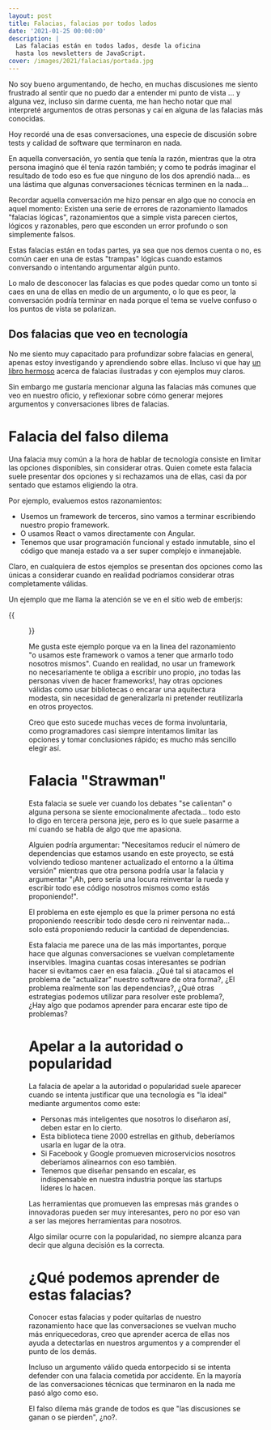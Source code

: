 ```yaml
---
layout: post
title: Falacias, falacias por todos lados
date: '2021-01-25 00:00:00'
description: |
  Las falacias están en todos lados, desde la oficina
  hasta los newsletters de JavaScript.
cover: /images/2021/falacias/portada.jpg
---
```


No soy bueno argumentando, de hecho, en muchas discusiones 
me siento frustrado al sentir que no puedo dar a entender mi punto
de vista ... y alguna vez, incluso sin darme cuenta, me han hecho notar
que mal interpreté argumentos de otras personas y caí en alguna de las
falacias más conocidas.

Hoy recordé una de esas conversaciones, una especie de discusión sobre
tests y calidad de software que terminaron en nada.

En aquella conversación, yo sentía que tenía la razón, mientras que la otra
persona imaginó que él tenía razón también; y como te podrás imaginar el resultado
de todo eso es fue que ninguno de los dos aprendió nada... es una lástima que 
algunas conversaciones técnicas terminen en la nada...

Recordar aquella conversación me hizo pensar en algo que no conocía en
aquel momento: Existen una serie de errores de razonamiento llamados
"falacias lógicas", razonamientos que a simple
vista parecen ciertos, lógicos y razonables, pero que esconden un error
profundo o son simplemente falsos.

Estas falacias están en todas partes, ya sea que nos demos cuenta o no, es
común caer en una de estas "trampas" lógicas cuando estamos conversando o intentando
argumentar algún punto.

Lo malo de desconocer las falacias es que podes quedar como un tonto si caes
en una de ellas en medio de un argumento, o lo que es peor, la conversación
podría terminar en nada porque el tema se vuelve confuso o los puntos
de vista se polarizan.

## Dos falacias que veo en tecnología

No me siento muy capacitado para profundizar sobre falacias en general, apenas
estoy investigando y aprendiendo sobre ellas. Incluso vi que hay 
[un libro hermoso](https://bookofbadarguments.com/es/?view=allpages) acerca de
falacias ilustradas y con ejemplos muy claros.

Sin embargo me gustaría mencionar alguna las falacias más comunes que veo
en nuestro oficio, y reflexionar sobre cómo generar mejores argumentos y
conversaciones libres de falacias.

# Falacia del falso dilema

Una falacia muy común a la hora de hablar de tecnología consiste en
limitar las opciones disponibles, sin considerar otras. Quien comete esta
falacia suele presentar dos opciones y si rechazamos una de ellas, casi da por
sentado que estamos eligiendo la otra.

Por ejemplo, evaluemos estos razonamientos:

- Usemos un framework de terceros, sino vamos a terminar escribiendo nuestro propio framework.
- O usamos React o vamos directamente con Angular.
- Tenemos que usar programación funcional y estado inmutable, sino el código que maneja estado va a ser super complejo e inmanejable.

Claro, en cualquiera de estos ejemplos se presentan dos opciones como las únicas
a considerar cuando en realidad podríamos considerar otras completamente válidas.

Un ejemplo que me llama la atención se ve en el sitio web de emberjs:

{{<figure src="/images/2021/falacias/baterias.png" caption="Baterias incluidas o lo vas a tener que armar vos mismo...">}}

Me gusta este ejemplo porque va en la linea del razonamiento "o usamos este framework o vamos a tener
que armarlo todo nosotros mismos". Cuando en realidad, no usar un framework no necesariamente
te obliga a escribir uno propio, ¡no todas las personas viven de hacer frameworks!, hay otras
opciones válidas como usar bibliotecas o encarar una aquitectura modesta, sin necesidad de
generalizarla ni pretender reutilizarla en otros proyectos.

Creo que esto sucede muchas veces de forma involuntaria, como programadores casi
siempre intentamos limitar las opciones y tomar conclusiones rápido; es mucho
más sencillo elegir así. 

# Falacia "Strawman"

Esta falacia se suele ver cuando los debates "se calientan" o alguna persona
se siente emocionalmente afectada... todo esto lo digo en tercera persona jeje, pero
es lo que suele pasarme a mí cuando se habla de algo que me apasiona.

Alguien podría argumentar: "Necesitamos reducir el número de dependencias que estamos
usando en este proyecto, se está volviendo tedioso mantener actualizado el entorno a
la última versión" mientras que otra persona podría usar la falacia y argumentar
"¡Ah, pero sería una locura reinventar la rueda y escribir todo ese código nosotros
mismos como estás proponiendo!".

El problema en este ejemplo es que la primer persona no está proponiendo reescribir
todo desde cero ni reinventar nada... solo está proponiendo reducir la cantidad
de dependencias.

Esta falacia me parece una de las más importantes, porque hace que algunas
conversaciones se vuelvan completamente inservibles. Imagina cuantas
cosas interesantes se podrían hacer si evitamos caer en esa falacia. ¿Qué tal
si atacamos el problema de "actualizar" nuestro software de otra forma?, ¿El
problema realmente son las dependencias?, ¿Qué otras estrategias podemos
utilizar para resolver este problema?, ¿Hay algo que podamos aprender
para encarar este tipo de problemas?

# Apelar a la autoridad o popularidad


La falacia de apelar a la autoridad o popularidad suele aparecer
cuando se intenta justificar que una tecnología es "la ideal" mediante
argumentos como este:

- Personas más inteligentes que nosotros lo diseñaron así, deben estar en lo cierto.
- Esta biblioteca tiene 2000 estrellas en github, deberíamos usarla en lugar de la otra.
- Si Facebook y Google promueven microservicios nosotros deberíamos alinearnos con eso también.
- Tenemos que diseñar pensando en escalar, es indispensable en nuestra industria porque las startups líderes lo hacen.

Las herramientas que promueven las empresas más grandes o innovadoras
pueden ser muy interesantes, pero no por eso van a ser las mejores
herramientas para nosotros.

Algo similar ocurre con la popularidad, no siempre alcanza para decir
que alguna decisión es la correcta.

# ¿Qué podemos aprender de estas falacias?

Conocer estas falacias y poder quitarlas de nuestro razonamiento hace que las
conversaciones se vuelvan mucho más enriquecedoras, creo que aprender acerca de
ellas nos ayuda a detectarlas en nuestros argumentos y a comprender el punto de los
demás.

Incluso un argumento válido queda entorpecido si se intenta defender con
una falacia cometida por accidente. En la mayoría de las conversaciones
técnicas que terminaron en la nada me pasó algo como eso.

El falso dilema más grande de todos es que "las discusiones se ganan o se pierden", ¿no?.
